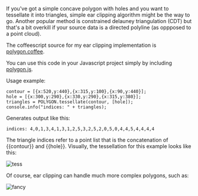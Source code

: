 If you've got a simple concave polygon with holes and you want to tessellate it into triangles, simple ear clipping algorithm might be the way to go.  Another popular method is constrained delauney triangulation (CDT) but that's a bit overkill if your source data is a directed polyline (as oppposed to a point cloud).

The coffeescript source for my ear clipping implementation is [polygon.coffee](http://github.com/prideout/polygon.js/blob/master/src/polygon.coffee).

You can use this code in your Javascript project simply by including [polygon.js](http://github.com/prideout/polygon.js/blob/master/js/polygon.js).

Usage example:
      
    contour = [{x:520,y:440},{x:315,y:100},{x:90,y:440}];
    hole = [{x:300,y:290},{x:330,y:290},{x:315,y:380}];
    triangles = POLYGON.tessellate(contour, [hole]);
    console.info("indices: " + triangles);

Generates output like this:

    indices: 4,0,1,3,4,1,3,1,2,5,3,2,5,2,0,5,0,4,4,5,4,4,4,4 

The triangle indices refer to a point list that is the concatenation of {{contour}} and {{hole}}.  Visually, the tessellation for this example looks like this:

![tess](http://github.com/prideout/polygon.js/raw/master/doc/tess.png)

Of course, ear clipping can handle much more complex polygons, such as:

![fancy](http://github.com/prideout/polygon.js/raw/master/doc/fancy.png)
